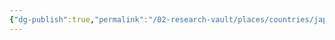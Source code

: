 ```yaml
---
{"dg-publish":true,"permalink":"/02-research-vault/places/countries/japan/","updated":"2025-08-27T09:16:48.911-04:00"}
---
```


